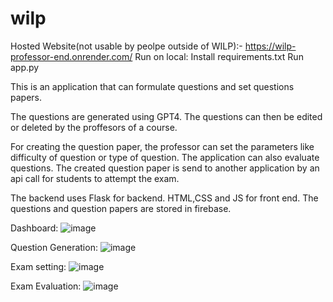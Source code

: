 # wilp

Hosted Website(not usable by peolpe outside of WILP):- https://wilp-professor-end.onrender.com/
Run on local:
Install requirements.txt
Run app.py

This is an application that can formulate questions and set questions papers.

The questions are generated using GPT4. The questions can then be edited or deleted by the proffesors of a course.

For creating the question paper, the professor can set the parameters like difficulty of question or type of question. The application can also evaluate questions.
The created question paper is send to another application by an api call for students to attempt the exam.

The backend uses Flask for backend. HTML,CSS and JS for front end. The questions and question papers are stored in firebase.


Dashboard:
![image](https://github.com/tushdemort/wilp/assets/40672760/8e37cd5e-872f-4750-b193-ffa76af8f132)

Question Generation:
![image](https://github.com/tushdemort/wilp/assets/40672760/dd3ef5fe-8042-46f6-96ef-b1abf2f57eac)

Exam setting:
![image](https://github.com/tushdemort/wilp/assets/40672760/801526f6-e8a9-4a82-94a1-a0261edf0101)

Exam Evaluation:
![image](https://github.com/tushdemort/wilp/assets/40672760/e7709a69-1e7c-46cd-9bbf-aa2ebf6dd711)


